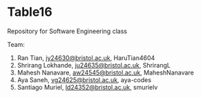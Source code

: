 # Table16
Repository for Software Engineering class

Team:
1. Ran Tian, jy24630@bristol.ac.uk, HaruTian4604
2. Shrirang Lokhande, ju24635@bristol.ac.uk, ShrirangL
3. Mahesh Nanavare, aw24545@bristol.ac.uk, MaheshNanavare
4. Aya Saneh, vg24625@bristol.ac.uk, aya-codes
5. Santiago Muriel, ld24352@bristol.ac.uk, smurielv
